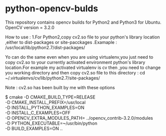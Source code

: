# python-opencv-bulds
This repository contains opencv builds for Python2 and Python3 for Ubuntu.
OpenCV version = 3.2.0

How to use :
1.For Python2,copy cv2.so file to your python's library location ,either to dist-packages or site-pacckages .Examaple : /usr/local/lib/python2.7/dist-packages/ 

Yo can do the same even when you are using virtualenv,you just need to copy cv2.so to your currently activated environment python's library location.For example my activated virtualenv is cv then ,you need to change you working directory  and then copy cv2.so file to this directory :
cd  ~/.virtualenvs/cv/lib/python2.7/site-packages/

Note : cv2.so has been built by me with these options

$ cmake -D CMAKE_BUILD_TYPE=RELEASE \
    -D CMAKE_INSTALL_PREFIX=/usr/local \
    -D INSTALL_PYTHON_EXAMPLES=ON \
    -D INSTALL_C_EXAMPLES=OFF \
    -D OPENCV_EXTRA_MODULES_PATH= ../opencv_contrib-3.2.0/modules \
    -D PYTHON_EXECUTABLE=~/usr/bin/python \
    -D BUILD_EXAMPLES=ON ..
    



